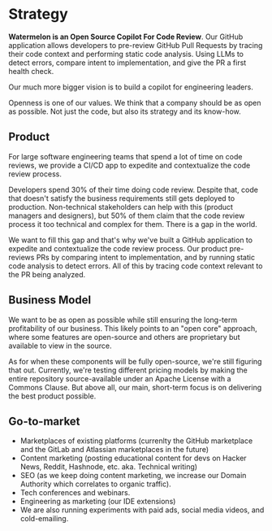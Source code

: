 # Strategy

**Watermelon is an Open Source Copilot For Code Review**. Our GitHub application allows developers to pre-review GitHub Pull Requests by tracing their code context and performing static code analysis. Using LLMs to detect errors, compare intent to implementation, and give the PR a first health check.

Our much more bigger vision is to build a copilot for engineering leaders. 

Openness is one of our values. We think that a company should be as open as possible. Not just the code, but also its strategy and its know-how. 

## Product
For large software engineering teams that spend a lot of time on code reviews, we provide a CI/CD app to expedite and contextualize the code review process. 

Developers spend 30% of their time doing code review. Despite that, code that doesn't satisfy the business requirements still gets deployed to production. Non-technical stakeholders can help with this (product managers and designers), but 50% of them claim that the code review process it too technical and complex for them. There is a gap in the world. 

We want to fill this gap and that's why we've built a GitHub application to expedite and contextualize the code review process. Our product pre-reviews PRs by comparing intent to implementation, and by running static code analysis to detect errors. All of this by tracing code context relevant to the PR being analyzed. 

## Business Model
We want to be as open as possible while still ensuring the long-term profitability of our business. This likely points to an "open core" approach, where some features are open-source and others are proprietary but available to view in the source.

As for when these components will be fully open-source, we're still figuring that out. Currently, we're testing different pricing models by making the entire repository source-available under an Apache License with a Commons Clause. But above all, our main, short-term focus is on delivering the best product possible.

## Go-to-market
- Marketplaces of existing platforms (currenlty the GitHub marketplace and the GitLab and Atlassian marketplaces in the future)
- Content marketing (posting educational content for devs on Hacker News, Reddit, Hashnode, etc. aka. Technical writing)
- SEO (as we keep doing content marketing, we increase our Domain Authority which correlates to organic traffic).
- Tech conferences and webinars.
- Engineering as marketing (our IDE extensions)
- We are also running experiments with paid ads, social media videos, and cold-emailing. 
